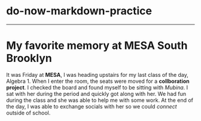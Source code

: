 # do-now-markdown-practice
---
# My favorite memory at MESA South Brooklyn
It was Friday at **MESA**, I was heading upstairs for my last class of the day, Algebra 1. When I enter the room, the seats were moved for a **collboration project**. I checked the board and found myself to be sitting with *Mubina*. I sat with her during the period and quickly got along with her. We had fun during the class and she was able to help me with some work. At the end of the day, I was able to exchange socials with her so we could *connect* outside of school. 
